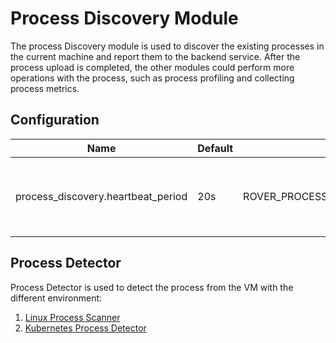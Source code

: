 # Process Discovery Module

The process Discovery module is used to discover the existing processes in the current machine and report them to the backend service.
After the process upload is completed, the other modules could perform more operations with the process, such as process profiling and collecting process metrics.

## Configuration

| Name | Default | Environment Key | Description |
|------|---------|-----------------|-------------|
| process_discovery.heartbeat_period | 20s | ROVER_PROCESS_DISCOVERY_HEARTBEAT_PERIOD | The period of report or keep alive process to the backend. |

## Process Detector

Process Detector is used to detect the process from the VM with the different environment:
1. [Linux Process Scanner](./scanner.md)
2. [Kubernetes Process Detector](./kubernetes.md)